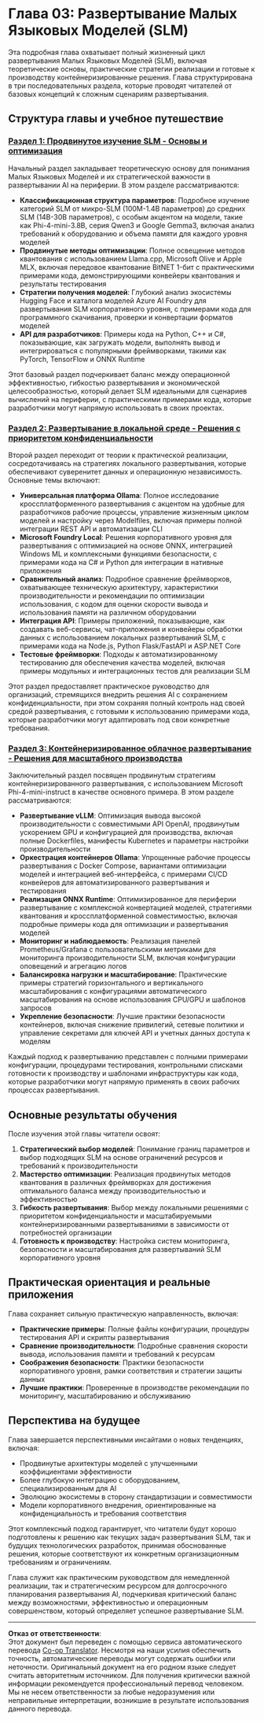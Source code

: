 <!--
CO_OP_TRANSLATOR_METADATA:
{
  "original_hash": "6cf75ae5b01949656a3ad41425c7ffe4",
  "translation_date": "2025-09-17T18:07:16+00:00",
  "source_file": "Module03/README.md",
  "language_code": "ru"
}
-->
# Глава 03: Развертывание Малых Языковых Моделей (SLM)

Эта подробная глава охватывает полный жизненный цикл развертывания Малых Языковых Моделей (SLM), включая теоретические основы, практические стратегии реализации и готовые к производству контейнеризированные решения. Глава структурирована в три последовательных раздела, которые проводят читателей от базовых концепций к сложным сценариям развертывания.

## Структура главы и учебное путешествие

### **[Раздел 1: Продвинутое изучение SLM - Основы и оптимизация](./01.SLMAdvancedLearning.md)**
Начальный раздел закладывает теоретическую основу для понимания Малых Языковых Моделей и их стратегической важности в развертывании AI на периферии. В этом разделе рассматриваются:

- **Классификационная структура параметров**: Подробное изучение категорий SLM от микро-SLM (100M-1.4B параметров) до средних SLM (14B-30B параметров), с особым акцентом на модели, такие как Phi-4-mini-3.8B, серия Qwen3 и Google Gemma3, включая анализ требований к оборудованию и объема памяти для каждого уровня моделей
- **Продвинутые методы оптимизации**: Полное освещение методов квантования с использованием Llama.cpp, Microsoft Olive и Apple MLX, включая передовое квантование BitNET 1-бит с практическими примерами кода, демонстрирующими конвейеры квантования и результаты тестирования
- **Стратегии получения моделей**: Глубокий анализ экосистемы Hugging Face и каталога моделей Azure AI Foundry для развертывания SLM корпоративного уровня, с примерами кода для программного скачивания, проверки и конвертации форматов моделей
- **API для разработчиков**: Примеры кода на Python, C++ и C#, показывающие, как загружать модели, выполнять вывод и интегрироваться с популярными фреймворками, такими как PyTorch, TensorFlow и ONNX Runtime

Этот базовый раздел подчеркивает баланс между операционной эффективностью, гибкостью развертывания и экономической целесообразностью, который делает SLM идеальными для сценариев вычислений на периферии, с практическими примерами кода, которые разработчики могут напрямую использовать в своих проектах.

### **[Раздел 2: Развертывание в локальной среде - Решения с приоритетом конфиденциальности](./02.DeployingSLMinLocalEnv.md)**
Второй раздел переходит от теории к практической реализации, сосредотачиваясь на стратегиях локального развертывания, которые обеспечивают суверенитет данных и операционную независимость. Основные темы включают:

- **Универсальная платформа Ollama**: Полное исследование кроссплатформенного развертывания с акцентом на удобные для разработчиков рабочие процессы, управление жизненным циклом моделей и настройку через Modelfiles, включая примеры полной интеграции REST API и автоматизации CLI
- **Microsoft Foundry Local**: Решения корпоративного уровня для развертывания с оптимизацией на основе ONNX, интеграцией Windows ML и комплексными функциями безопасности, с примерами кода на C# и Python для интеграции в нативные приложения
- **Сравнительный анализ**: Подробное сравнение фреймворков, охватывающее техническую архитектуру, характеристики производительности и рекомендации по оптимизации использования, с кодом для оценки скорости вывода и использования памяти на различном оборудовании
- **Интеграция API**: Примеры приложений, показывающие, как создавать веб-сервисы, чат-приложения и конвейеры обработки данных с использованием локальных развертываний SLM, с примерами кода на Node.js, Python Flask/FastAPI и ASP.NET Core
- **Тестовые фреймворки**: Подходы к автоматизированному тестированию для обеспечения качества моделей, включая примеры модульных и интеграционных тестов для реализации SLM

Этот раздел предоставляет практическое руководство для организаций, стремящихся внедрить решения AI с сохранением конфиденциальности, при этом сохраняя полный контроль над своей средой развертывания, с готовыми к использованию примерами кода, которые разработчики могут адаптировать под свои конкретные требования.

### **[Раздел 3: Контейнеризированное облачное развертывание - Решения для масштабного производства](./03.DeployingSLMinCloud.md)**
Заключительный раздел посвящен продвинутым стратегиям контейнеризированного развертывания, с использованием Microsoft Phi-4-mini-instruct в качестве основного примера. В этом разделе рассматриваются:

- **Развертывание vLLM**: Оптимизация вывода высокой производительности с совместимыми API OpenAI, продвинутым ускорением GPU и конфигурацией для производства, включая полные Dockerfiles, манифесты Kubernetes и параметры настройки производительности
- **Оркестрация контейнеров Ollama**: Упрощенные рабочие процессы развертывания с Docker Compose, вариантами оптимизации моделей и интеграцией веб-интерфейса, с примерами CI/CD конвейеров для автоматизированного развертывания и тестирования
- **Реализация ONNX Runtime**: Оптимизированное для периферии развертывание с комплексной конвертацией моделей, стратегиями квантования и кроссплатформенной совместимостью, включая подробные примеры кода для оптимизации и развертывания моделей
- **Мониторинг и наблюдаемость**: Реализация панелей Prometheus/Grafana с пользовательскими метриками для мониторинга производительности SLM, включая конфигурации оповещений и агрегацию логов
- **Балансировка нагрузки и масштабирование**: Практические примеры стратегий горизонтального и вертикального масштабирования с конфигурациями автоматического масштабирования на основе использования CPU/GPU и шаблонов запросов
- **Укрепление безопасности**: Лучшие практики безопасности контейнеров, включая снижение привилегий, сетевые политики и управление секретами для ключей API и учетных данных доступа к моделям

Каждый подход к развертыванию представлен с полными примерами конфигурации, процедурами тестирования, контрольными списками готовности к производству и шаблонами инфраструктуры как кода, которые разработчики могут напрямую применять в своих рабочих процессах развертывания.

## Основные результаты обучения

После изучения этой главы читатели освоят:

1. **Стратегический выбор моделей**: Понимание границ параметров и выбор подходящих SLM на основе ограничений ресурсов и требований к производительности
2. **Мастерство оптимизации**: Реализация продвинутых методов квантования в различных фреймворках для достижения оптимального баланса между производительностью и эффективностью
3. **Гибкость развертывания**: Выбор между локальными решениями с приоритетом конфиденциальности и масштабируемыми контейнеризированными развертываниями в зависимости от потребностей организации
4. **Готовность к производству**: Настройка систем мониторинга, безопасности и масштабирования для развертываний SLM корпоративного уровня

## Практическая ориентация и реальные приложения

Глава сохраняет сильную практическую направленность, включая:

- **Практические примеры**: Полные файлы конфигурации, процедуры тестирования API и скрипты развертывания
- **Сравнение производительности**: Подробные сравнения скорости вывода, использования памяти и требований к ресурсам
- **Соображения безопасности**: Практики безопасности корпоративного уровня, рамки соответствия и стратегии защиты данных
- **Лучшие практики**: Проверенные в производстве рекомендации по мониторингу, масштабированию и обслуживанию

## Перспектива на будущее

Глава завершается перспективными инсайтами о новых тенденциях, включая:

- Продвинутые архитектуры моделей с улучшенными коэффициентами эффективности
- Более глубокую интеграцию с оборудованием, специализированным для AI
- Эволюцию экосистемы в сторону стандартизации и совместимости
- Модели корпоративного внедрения, ориентированные на конфиденциальность и требования соответствия

Этот комплексный подход гарантирует, что читатели будут хорошо подготовлены к решению как текущих задач развертывания SLM, так и будущих технологических разработок, принимая обоснованные решения, которые соответствуют их конкретным организационным требованиям и ограничениям.

Глава служит как практическим руководством для немедленной реализации, так и стратегическим ресурсом для долгосрочного планирования развертывания AI, подчеркивая критический баланс между возможностями, эффективностью и операционным совершенством, который определяет успешное развертывание SLM.

---

**Отказ от ответственности**:  
Этот документ был переведен с помощью сервиса автоматического перевода [Co-op Translator](https://github.com/Azure/co-op-translator). Несмотря на наши усилия обеспечить точность, автоматические переводы могут содержать ошибки или неточности. Оригинальный документ на его родном языке следует считать авторитетным источником. Для получения критически важной информации рекомендуется профессиональный перевод человеком. Мы не несем ответственности за любые недоразумения или неправильные интерпретации, возникшие в результате использования данного перевода.